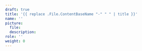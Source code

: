 ```yaml
---
draft: true
title: '{{ replace .File.ContentBaseName "-" " " | title }}'
name: ''
picture:
  file:
  description:
role: ''
weight: 0
---
```

